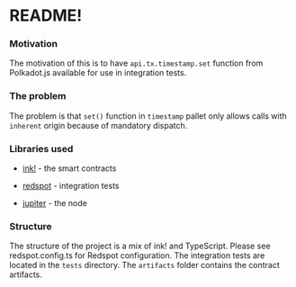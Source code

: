 # README!

### Motivation

The motivation of this is to have `api.tx.timestamp.set` function
from Polkadot.js available for use in integration tests.

### The problem

The problem is that `set()` function  in `timestamp` pallet
only allows calls with `inherent` origin because of mandatory
dispatch.

### Libraries used

* [ink!](https://github.com/paritytech/ink) - the smart contracts

* [redspot](https://github.com/patractlabs/redspot) - integration tests

* [jupiter](https://github.com/patractlabs/jupiter) - the node

### Structure

The structure of the project is a mix of ink! and TypeScript.
Please see redspot.config.ts for Redspot configuration. 
The integration tests are located in the `tests` directory.
The `artifacts` folder contains the contract artifacts.